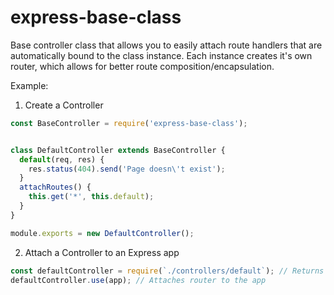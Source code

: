 express-base-class
================

Base controller class that allows you to easily attach route handlers that are automatically bound to the class instance. Each instance creates it's own router, which allows for better route composition/encapsulation.

Example:

1. Create a Controller
```javascript
const BaseController = require('express-base-class');


class DefaultController extends BaseController {
  default(req, res) {
    res.status(404).send('Page doesn\'t exist');
  }
  attachRoutes() {
    this.get('*', this.default);
  }
}

module.exports = new DefaultController();
```
2. Attach a Controller to an Express app

```javascript
const defaultController = require(`./controllers/default`); // Returns a controller instance.
defaultController.use(app); // Attaches router to the app
```
